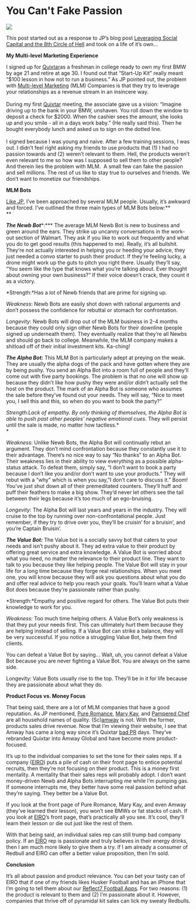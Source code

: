<!--
id: 814159868
link: http://loudjet.com/a/you-cant-fake-passion
slug: you-cant-fake-passion
date: Thu Jul 15 2010 01:34:00 GMT-0500 (CDT)
publish: 2010-07-015
tags: Eiro, Gary V, Multilevel Marketing Companies, Quixtar, eiro, passion, quixtar, reflect7, social capital
-->


You Can't Fake Passion
======================

[![](http://media.tumblr.com/tumblr_l5kuvpSUOu1qzbc4f.jpg)](http://garyvaynerchuk.com/ "You Can't Fake Passion")

This post started out as a response to JP’s blog post [Leveraging Social
Capital and the 8th Circle of
Hell](http://loudjet.com/a/leveraging-social-capital-eight-circle-of-hell "Leveraging Social Capital and the 8th Circle of Hell")
and took on a life of it’s own…

**My Multi-level Marketing Experience**

I signed up for
[Quixtar](http://en.wikipedia.org/wiki/Amway_Global "Wiki: Quixtar")as a
freshman in college ready to own my first BMW by age 21 and retire at
age 30. I found out that “Start-Up Kit” really meant “\$100 lesson in
how not to run a business.” As JP pointed out, the problem with
[Multi-level
Marketing](http://en.wikipedia.org/wiki/Multi-level_marketing "Wiki Multi-Level Marketing (MLM)")
(MLM) Companies is that they try to leverage your relationships as a
revenue stream in an insincere way.\
\
During my first
[Quixtar](http://en.wikipedia.org/wiki/Amway_Global "Wiki Quixtar")
meeting, the associate gave us a vision: “Imagine driving up to the bank
in your BMW, unshaven. You roll down the window to deposit a check for
\$2000. When the cashier sees the amount, she looks up and you smile -
all in a days work baby.” (He really said this). Then he bought
everybody lunch and asked us to sign on the dotted line.\
\
I signed because I was young and naive. After a few training sessions, I
was out. I didn’t feel right asking my friends to use products that (1)
I had no passion towards and (2) weren’t relevant to them. Hell, the
products weren’t even relevant to me so how was I supposed to sell them
to other people? And therein lies the problem with MLM.  A small few can
fake the passion and sell millions. The rest of us like to stay true to
ourselves and friends. We don’t want to monetize our friendships.

**MLM Bots**

[Like
JP](http://loudjet.com/a/leveraging-social-capital-eight-circle-of-hell "Leveraging Social Capital and the 8th Circle of Hell"),
I’ve been approached by several MLM people. Usually, it’s awkward and
forced. I’ve outlined the three main types of MLM Bots below:**\
**

***The Newb Bot****:*** The average MLM Newb Bot is new to business and
green around the ears. They strike up uncanny conversations in the
work-out section of Walmart. They ask if you like to work out frequently
and what you do to get good results (this happened to me). Really, it’s
all bullshit. They’re not actually interested in helping you or heeding
your advice, they just needed a convo starter to push their product. If
they’re feeling lucky, a drone might work up the guts to pitch you right
there. Usually they’ll say, “You seem like the type that knows what
you’re talking about. Ever thought about owning your own business?” If
their voice doesn’t crack, they count it as a victory.

*Strength:*Has a lot of Newb friends that are prime for signing up.

*Weakness*: Newb Bots are easily shot down with rational arguments and
don’t possess the confidence for rebuttal or stomach for confrontation.

*Longevity*: Newb Bots will drop out of the MLM business in 2-4 months
because they could only sign other Newb Bots for their downline (people
signed up underneath them). They eventually realize that they’re all
Newbs and should go back to college. Meanwhile, the MLM company makes a
shitload off of their initial investment kits. Ka-ching!

***The Alpha Bot:*** This MLM Bot is particularly adept at preying on
the weak. They are usually the alpha dogs of the pack and have gotten
where they are by being pushy. You send an Alpha Bot into a room full of
people and they’ll come out with five party bookings. The problem is
that no one will show up because they didn’t like how pushy they were
and/or didn’t actually sell the host on the product. The mark of an
Alpha Bot is someone who assumes the sale before they’ve found out your
needs. They will say, “Nice to meet you, I sell this and this, so when
do you want to book the party?”

*Strength:*Lack of empathy. By only thinking of themselves, the Alpha
Bot is able to push past other peoples’ negative emotional cues*.* They
will persist until the sale is made, no matter how tactless.*\
*

*Weakness*: Unlike Newb Bots, the Alpha Bot will continually rebut an
argument. They don’t mind confrontation because they constantly use it
to their advantage. There’s no nice way to say “No thanks” to an Alpha
Bot. Their weakness lies in their ability to view everything as a
possible alpha-status attack. To defeat them, simply say, “I don’t want
to book a party because I don’t like you and/or don’t want to use your
products.” They will rebut with a “why” which is when you say,”I don’t
care to discuss it.” Boom! You’ve just shut down all of their
premeditated counters. They’ll huff and puff their feathers to make a
big show. They’d never let others see the tail between their legs
because it’s too much of an ego-bruising.

*Longevity*: The Alpha Bot will last years and years in the industry.
They will cruise to the top by running over non-confrontational people.
Just remember, if they try to drive over you, they’ll be cruisin’ for a
bruisin’, and you’re Captain Bruisin’.

***The Value Bot:*** The Value bot is a socially savvy bot that caters
to your needs and isn’t pushy about it. They ad extra value to their
product by offering great service and extra knowledge. A Value Bot is
worried about what you need, no matter the relevance to their product
line. They want to talk to you because they like helping people. The
Value Bot will stay in your life for a long time because they forge real
relationships. When you meet one, you will know because they will ask
you questions about what you do and offer real advice to help you reach
your goals. You’ll learn what a Value Bot does because they’re
passionate rather than pushy.

*Strength:*Empathy and positive regard for others. The Value Bot puts
their knowledge to work for you.

*Weakness:* Too much time helping others. A Value Bot’s only weakness is
that they put your needs first. This can ultimately hurt them because
they are helping instead of selling. If a Value Bot can strike a
balance, they will be very successful. If you notice a struggling Value
Bot, help them find clients.

You can defeat a Value Bot by saying… Wait, uh, you cannot defeat a
Value Bot because you are never fighting a Value Bot. You are always on
the same side.

Longevity: Value Bots usually rise to the top. They’ll be in it for life
because they are passionate about what they do.

**Product Focus vs. Money Focus**

That being said, there are a lot of MLM companies that have a good
reputation. As JP mentioned, [Pure
Romance](http://pureromance.com/ "pureromance.com"), [Mary
Kay](http://www.marykay.com/ "marykay.com"), and [Pampered
Chef](http://www.pamperedchef.com/index.jsp?localeString=en_us "pamperedchef.com")
are all household names of quality.
(Sc)[amway](http://www.amway.com/EN "amway.com") is not. With the
former, products sales drive revenue. Now that I’m viewing their
website, I see that Amway has came a long way since it’s Quixtar [bad
PR](http://www.msnbc.msn.com/id/4375477/ "MSNBC on Amway: The Pursuit of the Almighty Dollar")
days. They’ve rebranded Quixtar into Amway Global and have become more
product-focused.

It’s up to the individual companies to set the tone for their sales
reps. If a company ([EIRO](http://www.eiro.com/ "eiro.com")) puts a pile
of cash on their front page to entice potential recruits, then they’re
not focusing on their product. This is a money first mentality. A
mentality that their sales reps will probably adopt. I don’t want
money-driven Newb and Alpha Bots interrupting me while I’m pumping gas.
If someone interrupts me, they better have some real passion behind what
they’re saying. They better be a Value Bot.

If you look at the front page of Pure Romance, Mary Kay, and even Amway
(they’ve learned their lesson), you won’t see BMWs or fat stacks of
cash. If you look at [EIRO](http://www.eiro.com/ "eiro.com")’s front
page, that’s practically all you see. It’s cool, they’ll learn their
lesson or die out just like the rest of them.

With that being said, an individual sales rep can still trump bad
company policy. If an [EIRO](http://www.eiro.com/ "eiro.com") rep is
passionate and truly believes in their energy drinks, then I am much
more likely to give them a try. If I am already a consumer of Redbull
and EIRO can offer a better value proposition, then I’m sold.

**Conclusion**

It’s all about passion and product relevance. You can bet your tasty can
of EIRO that if one of my friends likes Husker Football and has an
iPhone that I’m going to tell them about our [Reflect7 Football
Apps](http://reflect7.com/ "reflect7.com"). For two reasons: (1) the
product is relevant to them and (2) I’m passionate about it. However,
companies that thrive off of pyramidal kit sales can lick my sweaty
Redbulls.

